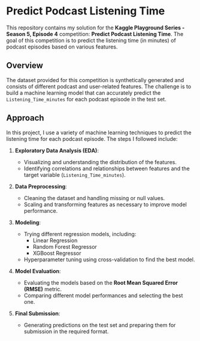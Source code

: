 # Predict Podcast Listening Time

This repository contains my solution for the **Kaggle Playground Series - Season 5, Episode 4** competition: **Predict Podcast Listening Time**. The goal of this competition is to predict the listening time (in minutes) of podcast episodes based on various features.

## Overview

The dataset provided for this competition is synthetically generated and consists of different podcast and user-related features. The challenge is to build a machine learning model that can accurately predict the `Listening_Time_minutes` for each podcast episode in the test set.

## Approach

In this project, I use a variety of machine learning techniques to predict the listening time for each podcast episode. The steps I followed include:

1. **Exploratory Data Analysis (EDA)**:
   - Visualizing and understanding the distribution of the features.
   - Identifying correlations and relationships between features and the target variable (`Listening_Time_minutes`).

2. **Data Preprocessing**:
   - Cleaning the dataset and handling missing or null values.
   - Scaling and transforming features as necessary to improve model performance.

3. **Modeling**:
   - Trying different regression models, including:
     - Linear Regression
     - Random Forest Regressor
     - XGBoost Regressor
   - Hyperparameter tuning using cross-validation to find the best model.

4. **Model Evaluation**:
   - Evaluating the models based on the **Root Mean Squared Error (RMSE)** metric.
   - Comparing different model performances and selecting the best one.

5. **Final Submission**:
   - Generating predictions on the test set and preparing them for submission in the required format.
